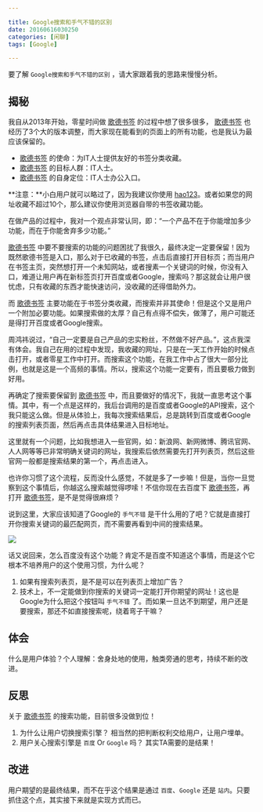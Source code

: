 ```yaml
---

title: Google搜索和手气不错的区别
date: 20160616030250
categories: [闲聊]
tags: [Google]

---
```


要了解 `Google搜索和手气不错的区别` ，请大家跟着我的思路来慢慢分析。

## 揭秘

我自从2013年开始，零星时间做 [歌德书签](http://www.gede123.com) 的过程中想了很多很多， [歌德书签](http://www.gede123.com) 也经历了3个大的版本调整，而大家现在能看到的页面上的所有功能，也是我认为最应该保留的。

* [歌德书签](http://www.gede123.com) 的使命：为IT人士提供友好的书签分类收藏。
* [歌德书签](http://www.gede123.com) 的目标人群：IT人士。
* [歌德书签](http://www.gede123.com) 的自身定位：IT人士办公入口。

**注意：**小白用户就可以略过了，因为我建议你使用 [hao123](http://www.hao123.com)。或者如果您的网址收藏不超过10个，那么建议你使用浏览器自带的书签收藏功能。

在做产品的过程中，我对一个观点非常认同，即：“一个产品不在于你能增加多少功能，而在于你能舍弃多少功能。”

[歌德书签](http://www.gede123.com) 中要不要搜索的功能的问题困扰了我很久，最终决定一定要保留！因为既然歌德书签是入口，那么对于已收藏的书签，点击后直接打开目标页；而当用户在书签主页，突然想打开一个未知网站，或者搜素一个关键词的时候，你没有入口，难道让用户再在新标签页打开百度或者Google，搜索吗？那这就会让用户很忧虑，只有收藏的东西才能快速访问，没收藏的还得借助外力。

而 [歌德书签](http://www.gede123.com) 主要功能在于书签分类收藏，而搜索并非其使命！但是这个又是用户一个附加必要功能。如果搜索做的太厚？自己有点得不偿失，做薄了，用户可能还是得打开百度或者Google搜索。

周鸿祎说过，“自己一定要是自己产品的忠实粉丝，不然做不好产品。”，这点我深有体会。我自己在用的过程中发现，我收藏的网址，只是在一天工作开始的时候点击打开，或者零星工作中打开。而搜索这个功能，在我工作中占了很大一部分比例，也就是这是一个高频的事情。所以，搜索这个功能一定要有，而且要极力做到好用。

再确定了搜索要保留到 [歌德书签](http://www.gede123.com) 中，而且要做好的情况下，我就一直思考这个事情。其中，有一个点是这样的，我后台调用的是百度或者Google的API搜索，这个我只能这么做。但是从体验上，我每次搜索结果后，总是跳转到百度或者Google的搜索列表页面，然后再点击具体结果进入目标地址。

这里就有一个问题，比如我想进入一些官网，如：新浪网、新网微博、腾讯官网、人人网等等已非常明确关键词的网址，我搜索后依然需要先打开列表页，然后这些官网一般都是搜索结果的第一个，再点击进入。

也许你习惯了这个流程，反而没什么感觉，不就是多了一步嘛！但是，当你一旦觉察到这个事情后，你越这么搜索越觉得啰嗦！不信你现在去百度下 [歌德书签](http://www.gede123.com)，再打开 [歌德书签](http://www.gede123.com)，是不是觉得很麻烦？

说到这里，大家应该知道了Google的 `手气不错` 是干什么用的了吧？它就是直接打开你搜索关键词的最匹配网页，而不需要再看到中间的搜索结果。

![](http://i.imgur.com/pazOZhD.png)

话又说回来，怎么百度没有这个功能？肯定不是百度不知道这个事情，而是这个它根本不培养用户的这个使用习惯，为什么呢？

1. 如果有搜索列表页，是不是可以在列表页上增加广告？
1. 技术上，不一定能做到你搜索的关键词一定能打开你期望的网址！这也是Google为什么把这个按钮叫 `手气不错` 了。而如果一旦达不到期望，用户还是要搜索，那还不如直接搜索呢，绕着弯子干嘛？

## 体会

什么是用户体验？个人理解：舍身处地的使用，触类旁通的思考，持续不断的改进。

## 反思

关于 [歌德书签](http://www.gede123.com) 的搜索功能，目前很多没做到位！

1. 为什么让用户切换搜索引擎？ 相当然的把判断权利交给用户，让用户埋单。
1. 用户关心搜索引擎是 `百度` Or `Google` 吗？ 其实TA需要的是结果！

## 改进

用户期望的是最终结果，而不在乎这个结果是通过 `百度`、`Google` 还是 `站内`。只要抓住这个点，其实接下来就是实现方式而已。
